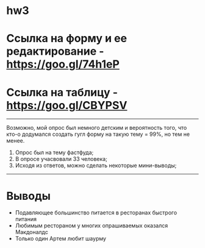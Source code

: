 # hw3
# Ссылка на форму и ее редактирование - https://goo.gl/74h1eP
# Ссылка на таблицу - https://goo.gl/CBYPSV
***
Возможно, мой опрос был немного детским  и вероятность того, что кто-о додумался создать гугл форму на такую тему = 99%, но тем не менее.
1. Опрос был на тему фастфуда;
2. В опросе учасвовали 33 человека;
3. Исходя из ответов, можно сделать некоторые мини-выводы;
***
# Выводы
* Подавляющее большинство питается в ресторанах быстрого питания
* Любимым рестораном у многих опрашиваемых оказался Макдоналдс
* Только один Артем любит шаурму
